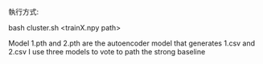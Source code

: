 執行方式:

bash cluster.sh  <trainX.npy path\>  <prediction file path>

Model 1.pth and 2.pth are the autoencoder model that generates 1.csv and 2.csv
I use three models to vote to path the strong baseline



